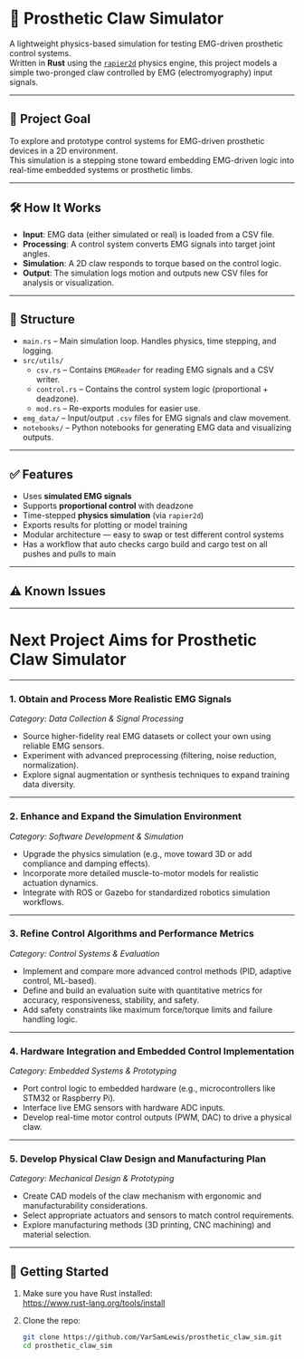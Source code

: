 ﻿# 🦾 Prosthetic Claw Simulator

A lightweight physics-based simulation for testing EMG-driven prosthetic control systems.  
Written in **Rust** using the [`rapier2d`](https://rapier.rs/) physics engine, this project models a simple two-pronged claw controlled by EMG (electromyography) input signals.

---

## 🎯 Project Goal

To explore and prototype control systems for EMG-driven prosthetic devices in a 2D environment.  
This simulation is a stepping stone toward embedding EMG-driven logic into real-time embedded systems or prosthetic limbs.

---

## 🛠 How It Works

- **Input**: EMG data (either simulated or real) is loaded from a CSV file.
- **Processing**: A control system converts EMG signals into target joint angles.
- **Simulation**: A 2D claw responds to torque based on the control logic.
- **Output**: The simulation logs motion and outputs new CSV files for analysis or visualization.

---

## 📁 Structure

- `main.rs` – Main simulation loop. Handles physics, time stepping, and logging.
- `src/utils/`
  - `csv.rs` – Contains `EMGReader` for reading EMG signals and a CSV writer.
  - `control.rs` – Contains the control system logic (proportional + deadzone).
  - `mod.rs` – Re-exports modules for easier use.
- `emg_data/` – Input/output `.csv` files for EMG signals and claw movement.
- `notebooks/` – Python notebooks for generating EMG data and visualizing outputs.

---

## ✅ Features

- Uses **simulated EMG signals**
- Supports **proportional control** with deadzone
- Time-stepped **physics simulation** (via `rapier2d`)
- Exports results for plotting or model training
- Modular architecture — easy to swap or test different control systems
- Has a workflow that auto checks cargo build and cargo test on all pushes and pulls to main

---

## ⚠ Known Issues

---

# Next Project Aims for Prosthetic Claw Simulator

---

### 1. Obtain and Process More Realistic EMG Signals  
*Category: Data Collection & Signal Processing*  
- Source higher-fidelity real EMG datasets or collect your own using reliable EMG sensors.  
- Experiment with advanced preprocessing (filtering, noise reduction, normalization).  
- Explore signal augmentation or synthesis techniques to expand training data diversity.

---

### 2. Enhance and Expand the Simulation Environment  
*Category: Software Development & Simulation*  
- Upgrade the physics simulation (e.g., move toward 3D or add compliance and damping effects).  
- Incorporate more detailed muscle-to-motor models for realistic actuation dynamics.  
- Integrate with ROS or Gazebo for standardized robotics simulation workflows.

---

### 3. Refine Control Algorithms and Performance Metrics  
*Category: Control Systems & Evaluation*  
- Implement and compare more advanced control methods (PID, adaptive control, ML-based).  
- Define and build an evaluation suite with quantitative metrics for accuracy, responsiveness, stability, and safety.  
- Add safety constraints like maximum force/torque limits and failure handling logic.

---

### 4. Hardware Integration and Embedded Control Implementation  
*Category: Embedded Systems & Prototyping*  
- Port control logic to embedded hardware (e.g., microcontrollers like STM32 or Raspberry Pi).  
- Interface live EMG sensors with hardware ADC inputs.  
- Develop real-time motor control outputs (PWM, DAC) to drive a physical claw.

---

### 5. Develop Physical Claw Design and Manufacturing Plan  
*Category: Mechanical Design & Prototyping*  
- Create CAD models of the claw mechanism with ergonomic and manufacturability considerations.  
- Select appropriate actuators and sensors to match control requirements.  
- Explore manufacturing methods (3D printing, CNC machining) and material selection.

---

## 🚀 Getting Started

1. Make sure you have Rust installed:  
   https://www.rust-lang.org/tools/install

2. Clone the repo:

   ```bash
   git clone https://github.com/VarSamLewis/prosthetic_claw_sim.git
   cd prosthetic_claw_sim
